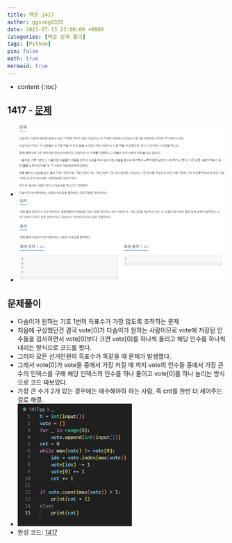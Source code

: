 ```yaml
---
title: 백준_1417
author: ggsong0328
date: 2023-07-13 23:00:00 +0800
categories: [백준 문제 풀이]
tags: [Python]
pin: false
math: true
mermaid: true
---
```


* content
{:toc}

## 1417 - [문제](https://www.acmicpc.net/problem/1417)
+ ![문제](/assets/images/1417_Q.png)
+ ![문제](/assets/images/1417_IO.png)
## 문제풀이
+ 다솜이가 원하는 기호 1번의 득표수가 가장 많도록 조작하는 문제
+ 처음에 구상했던건 결국 vote[0]가 다솜이가 원하는 사람이므로 vote에 저장된 인수들을 검사하면서 vote[0]보다 크면 vote[0]를 하나씩 올리고 해당 인수를 하나씩 내리는 방식으로 코드를 짰다.
+ 그러자 모든 선거인원의 득표수가 똑같을 때 문제가 발생했다.
+ 그레서 vote[0]가 vote들 중에서 가장 커질 때 까지 vote의 인수들 중에서 가장 큰 수의 인덱스를 구해 해당 인덱스의 인수를 하나 줄이고 vote[0]를 하나 늘리는 방식으로 코드 짜보았다.
+ 가장 큰 수가 2개 있는 경우에는 매수해야하 하는 사람, 즉 cnt를 한번 더 세어주는걸로 해결.
+ ![코드](/assets/images/1417.png)
+ 완성 코드: [1417](https://github.com/ggsong0328/solved.ac/blob/solved.ac/1417.py)